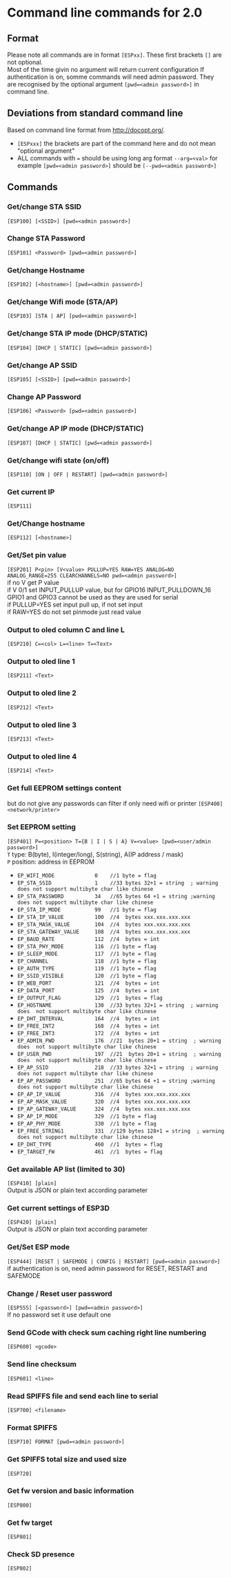 # Command line commands for 2.0

## Format

Please note all commands are in format `[ESPxx]`. These first brackets `[]` are not optional.  
Most of the time givin no argument will return current configuration
If authentication is on, somme commands will need admin password. They are recognised by the optional argument `[pwd=<admin password>]` in command line.

## Deviations from standard command line

Based on command line format from <http://docopt.org/>.

* `[ESPxxx]` the brackets are part of the command here and do not mean "optional argument"
* ALL commands with `=` should be using long arg format `--arg=<val>` for example `[pwd=<admin password>]` should be `[--pwd=<admin password>]`

## Commands

### Get/change STA SSID
`[ESP100] [<SSID>] [pwd=<admin password>]`

### Change STA Password
`[ESP101] <Password> [pwd=<admin password>]`

### Get/change Hostname
`[ESP102] [<hostname>] [pwd=<admin password>]`

### Get/change Wifi mode (STA/AP)
`[ESP103] [STA | AP] [pwd=<admin password>]`

### Get/change STA IP mode (DHCP/STATIC)
`[ESP104] [DHCP | STATIC] [pwd=<admin password>]`

### Get/change AP SSID
`[ESP105] [<SSID>] [pwd=<admin password>]`

### Change AP Password
`[ESP106] <Password> [pwd=<admin password>]`

### Get/change AP IP mode (DHCP/STATIC)
`[ESP107] [DHCP | STATIC] [pwd=<admin password>]`

### Get/change wifi state (on/off)
`[ESP110] [ON | OFF | RESTART] [pwd=<admin password>]`

### Get current IP
`[ESP111]`

### Get/Change hostname
`[ESP112] [<hostname>]`

### Get/Set pin value
`[ESP201] P<pin> [V<value> PULLUP=YES RAW=YES ANALOG=NO ANALOG_RANGE=255 CLEARCHANNELS=NO pwd=<admin password>]`  
if no V<value> get P<pin> value  
if V<value> 0/1 set INPUT_PULLUP value, but for GPIO16 INPUT_PULLDOWN_16
GPIO1 and GPIO3 cannot be used as they are used for serial  
if PULLUP=YES set input pull up, if not set input  
if RAW=YES do not set pinmode just read value

### Output to oled column C and line L
`[ESP210] C=<col> L=<line> T=<Text>`

### Output to oled line 1
`[ESP211] <Text>`

### Output to oled line 2
`[ESP212] <Text>`

### Output to oled line 3
`[ESP213] <Text>`

### Output to oled line 4
`[ESP214] <Text>`

### Get full EEPROM settings content
but do not give any passwords
can filter if only need wifi or printer
`[ESP400] <network/printer>`

### Set EEPROM setting
`[ESP401] P=<position> T={B | I | S | A} V=<value> [pwd=<user/admin password>]`  
`T` type: B(byte), I(integer/long), S(string), A(IP address / mask)  
`P` position: address in EEPROM  

* `EP_WIFI_MODE             0    //1 byte = flag`
* `EP_STA_SSID              1    //33 bytes 32+1 = string  ; warning does not support multibyte char like chinese`
* `EP_STA_PASSWORD          34   //65 bytes 64 +1 = string ;warning  does not support multibyte char like chinese`
* `EP_STA_IP_MODE           99   //1 byte = flag`
* `EP_STA_IP_VALUE          100  //4  bytes xxx.xxx.xxx.xxx`
* `EP_STA_MASK_VALUE        104  //4  bytes xxx.xxx.xxx.xxx`
* `EP_STA_GATEWAY_VALUE     108  //4  bytes xxx.xxx.xxx.xxx`
* `EP_BAUD_RATE             112  //4  bytes = int`
* `EP_STA_PHY_MODE          116  //1 byte = flag`
* `EP_SLEEP_MODE            117  //1 byte = flag`
* `EP_CHANNEL               118  //1 byte = flag`
* `EP_AUTH_TYPE             119  //1 byte = flag`
* `EP_SSID_VISIBLE          120  //1 byte = flag`
* `EP_WEB_PORT              121  //4  bytes = int`
* `EP_DATA_PORT             125  //4  bytes = int`
* `EP_OUTPUT_FLAG           129  //1  bytes = flag`
* `EP_HOSTNAME              130  //33 bytes 32+1 = string  ; warning does  not support multibyte char like chinese`
* `EP_DHT_INTERVAL          164  //4  bytes = int`
* `EP_FREE_INT2             168  //4  bytes = int`
* `EP_FREE_INT3             172  //4  bytes = int`
* `EP_ADMIN_PWD             176  //21  bytes 20+1 = string  ; warning does  not support multibyte char like chinese`
* `EP_USER_PWD              197  //21  bytes 20+1 = string  ; warning does  not support multibyte char like chinese`
* `EP_AP_SSID               218  //33 bytes 32+1 = string  ; warning  does not support multibyte char like chinese`
* `EP_AP_PASSWORD           251  //65 bytes 64 +1 = string ;warning  does not support multibyte char like chinese`
* `EP_AP_IP_VALUE           316  //4  bytes xxx.xxx.xxx.xxx`
* `EP_AP_MASK_VALUE         320  //4  bytes xxx.xxx.xxx.xxx`
* `EP_AP_GATEWAY_VALUE      324  //4  bytes xxx.xxx.xxx.xxx`
* `EP_AP_IP_MODE            329  //1 byte = flag`
* `EP_AP_PHY_MODE           330  //1 byte = flag`
* `EP_FREE_STRING1          331  //129 bytes 128+1 = string  ; warning  does not support multibyte char like chinese`
* `EP_DHT_TYPE              460  //1  bytes = flag`
* `EP_TARGET_FW             461  //1  bytes = flag`

### Get available AP list (limited to 30)
`[ESP410] [plain]`  
Output is JSON or plain text according parameter

### Get current settings of ESP3D
`[ESP420] [plain]`  
Output is JSON or plain text according parameter

### Get/Set ESP mode
`[ESP444] [RESET | SAFEMODE | CONFIG | RESTART] [pwd=<admin password>]`  
if authentication is on, need admin password for RESET, RESTART and SAFEMODE

### Change / Reset user password
`[ESP555] [<password>] [pwd=<admin password>]`  
If no password set it use default one

### Send GCode with check sum caching right line numbering
`[ESP600] <gcode>`

### Send line checksum
`[ESP601] <line>`

### Read SPIFFS file and send each line to serial
`[ESP700] <filename>`

### Format SPIFFS
`[ESP710] FORMAT [pwd=<admin password>]`

### Get SPIFFS total size and used size
`[ESP720]`

### Get fw version and basic information
`[ESP800]`

### Get fw target
`[ESP801]`

### Check SD presence
`[ESP802]`
